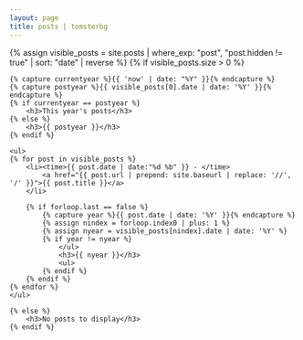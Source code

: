 ```yaml
---
layout: page
title: posts | tomsterbg
---
```


<section>
    {% assign visible_posts = site.posts | where_exp: "post", "post.hidden != true" | sort: "date" | reverse %}
    {% if visible_posts.size > 0 %}

    {% capture currentyear %}{{ 'now' | date: "%Y" }}{% endcapture %}
    {% capture postyear %}{{ visible_posts[0].date | date: '%Y' }}{% endcapture %}
    {% if currentyear == postyear %}
        <h3>This year's posts</h3>
    {% else %}
        <h3>{{ postyear }}</h3>
    {% endif %}

    <ul>
    {% for post in visible_posts %}
        <li><time>{{ post.date | date:"%d %b" }} - </time>
            <a href="{{ post.url | prepend: site.baseurl | replace: '//', '/' }}">{{ post.title }}</a>
        </li>

        {% if forloop.last == false %}
            {% capture year %}{{ post.date | date: '%Y' }}{% endcapture %}
            {% assign nindex = forloop.index0 | plus: 1 %}
            {% assign nyear = visible_posts[nindex].date | date: '%Y' %}
            {% if year != nyear %}
                </ul>
                <h3>{{ nyear }}</h3>
                <ul>
            {% endif %}
        {% endif %}
    {% endfor %}
    </ul>
    
    {% else %}
        <h3>No posts to display</h3>
    {% endif %}
</section>
